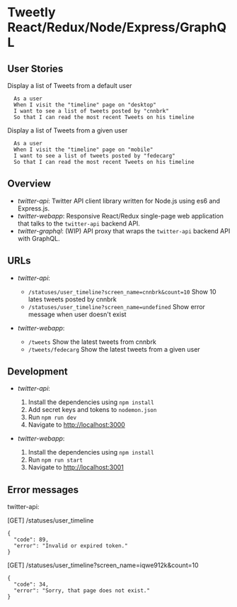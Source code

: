 # Tweetly React/Redux/Node/Express/GraphQL

## User Stories

Display a list of Tweets from a default user
```
  As a user
  When I visit the "timeline" page on "desktop"
  I want to see a list of tweets posted by "cnnbrk"
  So that I can read the most recent Tweets on his timeline
```
Display a list of Tweets from a given user
```
  As a user
  When I visit the "timeline" page on "mobile"
  I want to see a list of tweets posted by "fedecarg"
  So that I can read the most recent Tweets on his timeline
```

## Overview

* *twitter-api*: Twitter API client library written for Node.js using es6 and Express.js.
* *twitter-webapp*: Responsive React/Redux single-page web application that talks to the `twitter-api` backend API.
* *twitter-graphql*: (WIP) API proxy that wraps the `twitter-api` backend API with GraphQL.
## URLs

* *twitter-api*:
  - `/statuses/user_timeline?screen_name=cnnbrk&count=10` Show 10 lates tweets posted by cnnbrk
  - `/statuses/user_timeline?screen_name=undefined` Show error message when user doesn't exist

* *twitter-webapp*:
  - `/tweets` Show the latest tweets from cnnbrk
  - `/tweets/fedecarg` Show the latest tweets from a given user

## Development

* *twitter-api*:
  1. Install the dependencies using `npm install`
  2. Add secret keys and tokens to `nodemon.json`
  3. Run `npm run dev`
  4. Navigate to [http://localhost:3000](http://localhost:3000)

* *twitter-webapp*:
  1. Install the dependencies using `npm install`
  3. Run `npm run start`
  4. Navigate to [http://localhost:3001](http://localhost:3001)

## Error messages

twitter-api:

[GET] /statuses/user_timeline
```
{
  "code": 89,
  "error": "Invalid or expired token."
}
```
[GET] /statuses/user_timeline?screen_name=iqwe912k&count=10
```
{
  "code": 34,
  "error": "Sorry, that page does not exist."
}

```